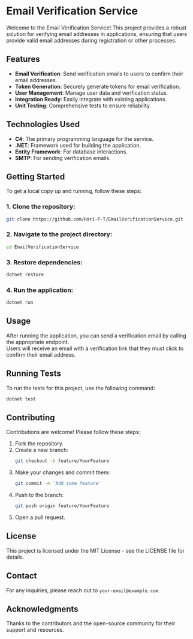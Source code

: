 # Email Verification Service

Welcome to the Email Verification Service! This project provides a robust solution for verifying email addresses in applications, ensuring that users provide valid email addresses during registration or other processes.

## Features

- **Email Verification**: Send verification emails to users to confirm their email addresses.
- **Token Generation**: Securely generate tokens for email verification.
- **User Management**: Manage user data and verification status.
- **Integration Ready**: Easily integrate with existing applications.
- **Unit Testing**: Comprehensive tests to ensure reliability.

## Technologies Used

- **C#**: The primary programming language for the service.
- **.NET**: Framework used for building the application.
- **Entity Framework**: For database interactions.
- **SMTP**: For sending verification emails.

## Getting Started

To get a local copy up and running, follow these steps:

### 1. Clone the repository:
```bash
git clone https://github.com/Hari-P-T/EmailVerificationService.git
```

### 2. Navigate to the project directory:
```bash
cd EmailVerificationService
```

### 3. Restore dependencies:
```bash
dotnet restore
```

### 4. Run the application:
```bash
dotnet run
```

## Usage

After running the application, you can send a verification email by calling the appropriate endpoint.  
Users will receive an email with a verification link that they must click to confirm their email address.

## Running Tests

To run the tests for this project, use the following command:

```bash
dotnet test
```

## Contributing

Contributions are welcome! Please follow these steps:

1. Fork the repository.
2. Create a new branch:
   ```bash
   git checkout -b feature/YourFeature
   ```
3. Make your changes and commit them:
   ```bash
   git commit -m 'Add some feature'
   ```
4. Push to the branch:
   ```bash
   git push origin feature/YourFeature
   ```
5. Open a pull request.

## License

This project is licensed under the MIT License - see the LICENSE file for details.

## Contact

For any inquiries, please reach out to `your-email@example.com`.

## Acknowledgments

Thanks to the contributors and the open-source community for their support and resources.

